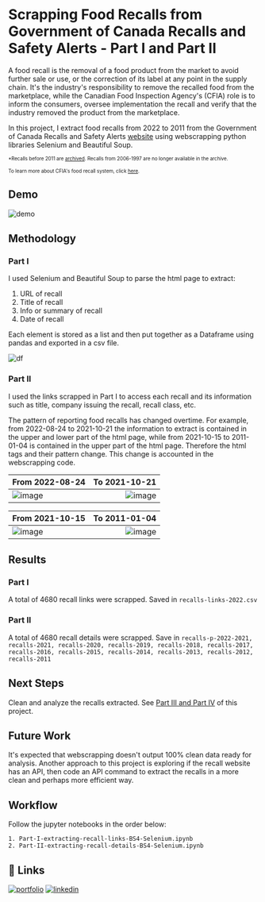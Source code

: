 
# Scrapping Food Recalls from Government of Canada Recalls and Safety Alerts - Part I and Part II

A food recall is the removal of a food product from the market to avoid further sale or use, or the correction of its label at any point in the supply chain. It's the industry's responsibility to remove the recalled food from the marketplace, while the Canadian Food Inspection Agency's (CFIA) role is to inform the consumers, oversee implementation the recall and verify that the industry removed the product from the marketplace.

In this project, I extract food recalls from 2022 to 2011 from the Government of Canada Recalls and Safety Alerts [website](https://recalls-rappels.canada.ca/en/search/site?search_api_fulltext=&archived=1&f%5B0%5D=category%3A144&page=0) using webscrapping python libraries Selenium and Beautiful Soup.

<sub><sup>*Recalls before 2011 are [archived](https://epe.lac-bac.gc.ca/100/206/301/cfia-acia/2011-09-21/www.inspection.gc.ca/english/corpaffr/recarapp/recal2e.shtml). Recalls from 2006-1997 are no longer available in the archive.</sup></sub>

<sub><sup>To learn more about CFIA's food recall system, click [here](https://inspection.canada.ca/food-safety-for-consumers/canada-s-food-safety-system/how-we-decide-to-recall-a-food-product/eng/1332206599275/1332207914673).</sup></sub>

## Demo
![demo](https://github.com/aleivaar94/images-projects/blob/master/extracting-recalls-links.gif)



## Methodology

### Part I

I used Selenium and Beautiful Soup to parse the html page to extract:

1. URL of recall
2. Title of recall
3. Info or summary of recall
4. Date of recall

Each element is stored as a list and then put together as a Dataframe using pandas and exported in a csv file.

![df](https://github.com/aleivaar94/images-projects/blob/master/part-1-recall-links-dataframe.png)

### Part II

I used the links scrapped in Part I to access each recall and its information such as title, company issuing the recall, recall class, etc.

The pattern of reporting food recalls has changed overtime. For example, from 2022-08-24 to 2021-10-21 the information to extract is contained in the upper and lower part of the html page, while from 2021-10-15 to 2011-01-04 is contained in the upper part of the html page. Therefore the html tags and their pattern change. This change is accounted in the webscrapping code.

| From 2022-08-24 | To 2021-10-21 |
| :- | -: |
| ![image](https://github.com/aleivaar94/images-projects/blob/master/part-2-recall-pattern-1.png) | ![image](https://github.com/aleivaar94/images-projects/blob/master/part-2-recall-pattern-2.png) |


| From 2021-10-15 | To 2011-01-04 |
| :- | -: |
| ![image](https://github.com/aleivaar94/images-projects/blob/master/part-2-recall-pattern-3.png) | ![image](https://github.com/aleivaar94/images-projects/blob/master/part-2-recall-pattern-4.png) |

## Results

### Part I
A total of 4680 recall links were scrapped. Saved in `recalls-links-2022.csv`

### Part II
A total of 4680 recall details were scrapped. Save in `recalls-p-2022-2021, recalls-2021, recalls-2020, recalls-2019, recalls-2018, recalls-2017, recalls-2016, recalls-2015, recalls-2014, recalls-2013, recalls-2012, recalls-2011`

## Next Steps
Clean and analyze the recalls extracted. See [Part III and Part IV](https://github.com/aleivaar94/Part-III-Part-IV-Scrapping-Food-Recalls-from-Government-of-Canada-Recalls-and-Safety-Alerts) of this project.

## Future Work
It's expected that webscrapping doesn't output 100% clean data ready for analysis. Another approach to this project is exploring if the recall website has an API, then code an API command to extract the recalls in a more clean and perhaps more efficient way.

## Workflow
Follow the jupyter notebooks in the order below:
    
    1. Part-I-extracting-recall-links-BS4-Selenium.ipynb
    2. Part-II-extracting-recall-details-BS4-Selenium.ipynb

## 🔗 Links
[![portfolio](https://img.shields.io/badge/my_portfolio-000?style=for-the-badge&logo=ko-fi&logoColor=white)](https://alejandroleiva.notion.site/Data-Portfolio-5c5257235e044c6b9a8846131edac973)
[![linkedin](https://img.shields.io/badge/linkedin-0A66C2?style=for-the-badge&logo=linkedin&logoColor=white)](https://www.linkedin.com/in/ale-leivaar/)
